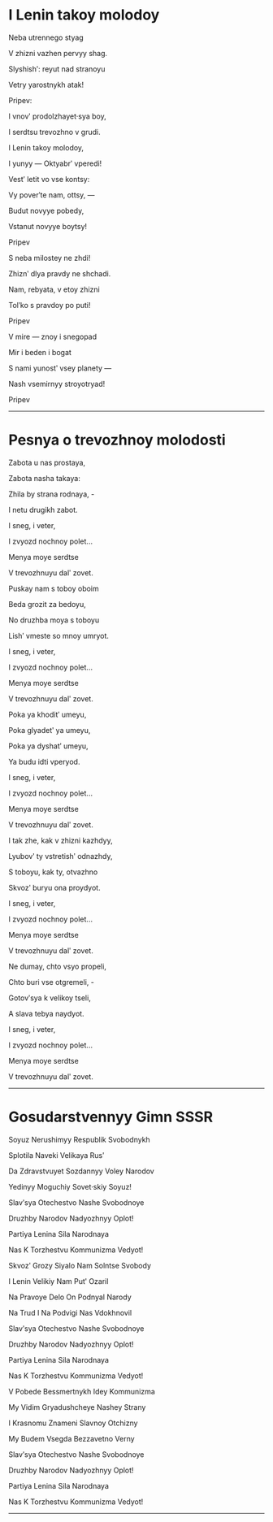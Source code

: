 # I Lenin takoy molodoy

Neba utrennego styag

V zhizni vazhen pervyy shag.

Slyshishʹ: reyut nad stranoyu

Vetry yarostnykh atak!

Pripev:

I vnovʹ prodolzhayet·sya boy,

I serdtsu trevozhno v grudi.

I Lenin takoy molodoy,

I yunyy — Oktyabrʹ vperedi!

Vestʹ letit vo vse kontsy:

Vy poverʹte nam, ottsy, —

Budut novyye pobedy,

Vstanut novyye boytsy!

Pripev

S neba milostey ne zhdi!

Zhiznʹ dlya pravdy ne shchadi.

Nam, rebyata, v etoy zhizni

Tolʹko s pravdoy po puti!

Pripev

V mire — znoy i snegopad

Mir i beden i bogat

S nami yunostʹ vsey planety —

Nash vsemirnyy stroyotryad!

Pripev

****************************
# Pesnya o trevozhnoy molodosti

Zabota u nas prostaya,

Zabota nasha takaya:

Zhila by strana rodnaya, -

I netu drugikh zabot.

I sneg, i veter,

I zvyozd nochnoy polet...

Menya moye serdtse

V trevozhnuyu dalʹ zovet.

Puskay nam s toboy oboim

Beda grozit za bedoyu,

No druzhba moya s toboyu

Lishʹ vmeste so mnoy umryot.

I sneg, i veter,

I zvyozd nochnoy polet...

Menya moye serdtse

V trevozhnuyu dalʹ zovet.

Poka ya khoditʹ umeyu,

Poka glyadetʹ ya umeyu,

Poka ya dyshatʹ umeyu,

Ya budu idti vperyod.

I sneg, i veter,

I zvyozd nochnoy polet...

Menya moye serdtse

V trevozhnuyu dalʹ zovet.

I tak zhe, kak v zhizni kazhdyy,

Lyubovʹ ty vstretishʹ odnazhdy,

S toboyu, kak ty, otvazhno

Skvozʹ buryu ona proydyot.

I sneg, i veter,

I zvyozd nochnoy polet...

Menya moye serdtse

V trevozhnuyu dalʹ zovet.

Ne dumay, chto vsyo propeli,

Chto buri vse otgremeli, -

Gotovʹsya k velikoy tseli,

A slava tebya naydyot.

I sneg, i veter,

I zvyozd nochnoy polet...

Menya moye serdtse

V trevozhnuyu dalʹ zovet.

****************************************
# Gosudarstvennyy Gimn SSSR

Soyuz Nerushimyy Respublik Svobodnykh

Splotila Naveki Velikaya Rusʹ

Da Zdravstvuyet Sozdannyy Voley Narodov

Yedinyy Moguchiy Sovet·skiy Soyuz!

Slavʹsya Otechestvo Nashe Svobodnoye

Druzhby Narodov Nadyozhnyy Oplot!

Partiya Lenina Sila Narodnaya

Nas K Torzhestvu Kommunizma Vedyot!

Skvozʹ Grozy Siyalo Nam Solntse Svobody

I Lenin Velikiy Nam Putʹ Ozaril

Na Pravoye Delo On Podnyal Narody

Na Trud I Na Podvigi Nas Vdokhnovil

Slavʹsya Otechestvo Nashe Svobodnoye

Druzhby Narodov Nadyozhnyy Oplot!

Partiya Lenina Sila Narodnaya

Nas K Torzhestvu Kommunizma Vedyot!

V Pobede Bessmertnykh Idey Kommunizma

My Vidim Gryadushcheye Nashey Strany

I Krasnomu Znameni Slavnoy Otchizny

My Budem Vsegda Bezzavetno Verny

Slavʹsya Otechestvo Nashe Svobodnoye

Druzhby Narodov Nadyozhnyy Oplot!

Partiya Lenina Sila Narodnaya

Nas K Torzhestvu Kommunizma Vedyot!

************************************
